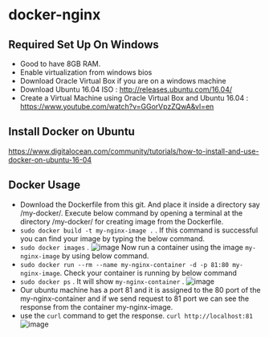 # docker-nginx

Required Set Up On Windows
--------------------------
* Good to have 8GB RAM.
* Enable virtualization from windows bios
* Download Oracle Virtual Box if you are on a windows machine
* Download Ubuntu 16.04 ISO  : http://releases.ubuntu.com/16.04/
* Create a Virtual Machine using Oracle Virtual Box and Ubuntu 16.04 : https://www.youtube.com/watch?v=GGorVpzZQwA&vl=en

Install Docker on Ubuntu
------------------------
https://www.digitalocean.com/community/tutorials/how-to-install-and-use-docker-on-ubuntu-16-04

Docker Usage
------------
* Download the Dockerfile from this git. And place it inside a directory say /my-docker/. Execute below command by opening a terminal at the directory /my-docker/ for creating image from the Dockerfile.
* `sudo docker build -t my-nginx-image .` . If this command is successful you can find your image by typing the below command.
* `sudo docker images` . 
![image](https://user-images.githubusercontent.com/17001948/44576654-be141200-a7ac-11e8-8fe9-7f330094a94c.png)
Now run a container using the image `my-nginx-image` by using below command.
* `sudo docker run --rm --name my-nginx-container -d -p 81:80 my-nginx-image`. Check your container is running by below command
* `sudo docker ps` . It will show `my-nginx-container` .
![image](https://user-images.githubusercontent.com/17001948/44576619-a177da00-a7ac-11e8-8efb-b382eb946045.png)
*  Our ubuntu machine has a port 81 and it is assigned to the 80 port of the my-nginx-container and if we send request to 81 port we can see the response from the container my-nginx-image.
* use the `curl` command to get the response. `curl http://localhost:81`
![image](https://user-images.githubusercontent.com/17001948/44576486-4cd45f00-a7ac-11e8-95b0-952687d065cd.png)
